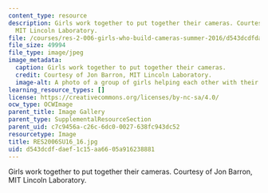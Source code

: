 ```yaml
---
content_type: resource
description: Girls work together to put together their cameras. Courtesy of Jon Barron,
  MIT Lincoln Laboratory.
file: /courses/res-2-006-girls-who-build-cameras-summer-2016/d543dcdfdaef1c15aa6605a916238881_RES2006SU16_16.jpg
file_size: 49994
file_type: image/jpeg
image_metadata:
  caption: Girls work together to put together their cameras.
  credit: Courtesy of Jon Barron, MIT Lincoln Laboratory.
  image-alt: A photo of a group of girls helping each other with their camera builds.
learning_resource_types: []
license: https://creativecommons.org/licenses/by-nc-sa/4.0/
ocw_type: OCWImage
parent_title: Image Gallery
parent_type: SupplementalResourceSection
parent_uid: c7c9456a-c26c-6dc0-0027-638fc943dc52
resourcetype: Image
title: RES2006SU16_16.jpg
uid: d543dcdf-daef-1c15-aa66-05a916238881
---
```

Girls work together to put together their cameras. Courtesy of Jon Barron, MIT Lincoln Laboratory.